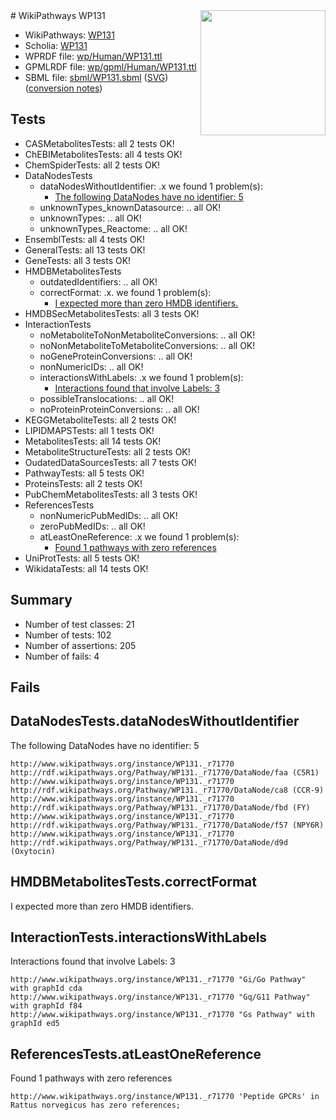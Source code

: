 <img style="float: right; width: 200px" src="../logo.png" />
# WikiPathways WP131

* WikiPathways: [WP131](https://identifiers.org/wikipathways:WP131)
* Scholia: [WP131](https://scholia.toolforge.org/wikipathways/WP131)
* WPRDF file: [wp/Human/WP131.ttl](../wp/Human/WP131.ttl)
* GPMLRDF file: [wp/gpml/Human/WP131.ttl](../wp/gpml/Human/WP131.ttl)
* SBML file: [sbml/WP131.sbml](../sbml/WP131.sbml) ([SVG](../sbml/WP131.svg)) ([conversion notes](../sbml/WP131.txt))

## Tests
* CASMetabolitesTests: all 2 tests OK!
* ChEBIMetabolitesTests: all 4 tests OK!
* ChemSpiderTests: all 2 tests OK!
* DataNodesTests
    * dataNodesWithoutIdentifier: .x we found 1 problem(s):
        * [The following DataNodes have no identifier: 5](#d2d32fa4)
    * unknownTypes_knownDatasource: .. all OK!
    * unknownTypes: .. all OK!
    * unknownTypes_Reactome: .. all OK!
* EnsemblTests: all 4 tests OK!
* GeneralTests: all 13 tests OK!
* GeneTests: all 3 tests OK!
* HMDBMetabolitesTests
    * outdatedIdentifiers: .. all OK!
    * correctFormat: .x. we found 1 problem(s):
        * [I expected more than zero HMDB identifiers.](#ad154c1e)
* HMDBSecMetabolitesTests: all 3 tests OK!
* InteractionTests
    * noMetaboliteToNonMetaboliteConversions: .. all OK!
    * noNonMetaboliteToMetaboliteConversions: .. all OK!
    * noGeneProteinConversions: .. all OK!
    * nonNumericIDs: .. all OK!
    * interactionsWithLabels: .x we found 1 problem(s):
        * [Interactions found that involve Labels: 3](#630d267a)
    * possibleTranslocations: .. all OK!
    * noProteinProteinConversions: .. all OK!
* KEGGMetaboliteTests: all 2 tests OK!
* LIPIDMAPSTests: all 1 tests OK!
* MetabolitesTests: all 14 tests OK!
* MetaboliteStructureTests: all 2 tests OK!
* OudatedDataSourcesTests: all 7 tests OK!
* PathwayTests: all 5 tests OK!
* ProteinsTests: all 2 tests OK!
* PubChemMetabolitesTests: all 3 tests OK!
* ReferencesTests
    * nonNumericPubMedIDs: .. all OK!
    * zeroPubMedIDs: .. all OK!
    * atLeastOneReference: .x we found 1 problem(s):
        * [Found 1 pathways with zero references](#35eb778e)
* UniProtTests: all 5 tests OK!
* WikidataTests: all 14 tests OK!


## Summary

* Number of test classes: 21
* Number of tests: 102
* Number of assertions: 205
* Number of fails: 4

## Fails

<a name="d2d32fa4" />

## DataNodesTests.dataNodesWithoutIdentifier

The following DataNodes have no identifier: 5
```
http://www.wikipathways.org/instance/WP131._r71770 http://rdf.wikipathways.org/Pathway/WP131._r71770/DataNode/faa (C5R1)
http://www.wikipathways.org/instance/WP131._r71770 http://rdf.wikipathways.org/Pathway/WP131._r71770/DataNode/ca8 (CCR-9)
http://www.wikipathways.org/instance/WP131._r71770 http://rdf.wikipathways.org/Pathway/WP131._r71770/DataNode/fbd (FY)
http://www.wikipathways.org/instance/WP131._r71770 http://rdf.wikipathways.org/Pathway/WP131._r71770/DataNode/f57 (NPY6R)
http://www.wikipathways.org/instance/WP131._r71770 http://rdf.wikipathways.org/Pathway/WP131._r71770/DataNode/d9d (Oxytocin)
```

<a name="ad154c1e" />

## HMDBMetabolitesTests.correctFormat

I expected more than zero HMDB identifiers.
<a name="630d267a" />

## InteractionTests.interactionsWithLabels

Interactions found that involve Labels: 3
```
http://www.wikipathways.org/instance/WP131._r71770 "Gi/Go Pathway" with graphId cda
http://www.wikipathways.org/instance/WP131._r71770 "Gq/G11 Pathway" with graphId f84
http://www.wikipathways.org/instance/WP131._r71770 "Gs Pathway" with graphId ed5
```

<a name="35eb778e" />

## ReferencesTests.atLeastOneReference

Found 1 pathways with zero references
```
http://www.wikipathways.org/instance/WP131._r71770 'Peptide GPCRs' in Rattus norvegicus has zero references; 
```

